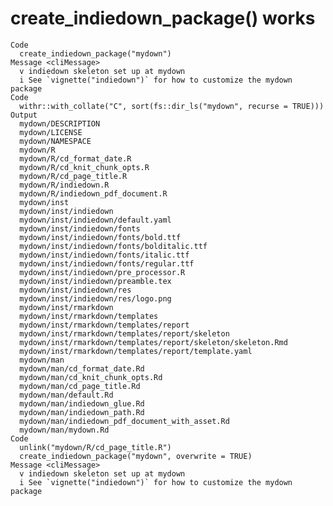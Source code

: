 # create_indiedown_package() works

    Code
      create_indiedown_package("mydown")
    Message <cliMessage>
      v indiedown skeleton set up at mydown
      i See `vignette("indiedown")` for how to customize the mydown package
    Code
      withr::with_collate("C", sort(fs::dir_ls("mydown", recurse = TRUE)))
    Output
      mydown/DESCRIPTION
      mydown/LICENSE
      mydown/NAMESPACE
      mydown/R
      mydown/R/cd_format_date.R
      mydown/R/cd_knit_chunk_opts.R
      mydown/R/cd_page_title.R
      mydown/R/indiedown.R
      mydown/R/indiedown_pdf_document.R
      mydown/inst
      mydown/inst/indiedown
      mydown/inst/indiedown/default.yaml
      mydown/inst/indiedown/fonts
      mydown/inst/indiedown/fonts/bold.ttf
      mydown/inst/indiedown/fonts/bolditalic.ttf
      mydown/inst/indiedown/fonts/italic.ttf
      mydown/inst/indiedown/fonts/regular.ttf
      mydown/inst/indiedown/pre_processor.R
      mydown/inst/indiedown/preamble.tex
      mydown/inst/indiedown/res
      mydown/inst/indiedown/res/logo.png
      mydown/inst/rmarkdown
      mydown/inst/rmarkdown/templates
      mydown/inst/rmarkdown/templates/report
      mydown/inst/rmarkdown/templates/report/skeleton
      mydown/inst/rmarkdown/templates/report/skeleton/skeleton.Rmd
      mydown/inst/rmarkdown/templates/report/template.yaml
      mydown/man
      mydown/man/cd_format_date.Rd
      mydown/man/cd_knit_chunk_opts.Rd
      mydown/man/cd_page_title.Rd
      mydown/man/default.Rd
      mydown/man/indiedown_glue.Rd
      mydown/man/indiedown_path.Rd
      mydown/man/indiedown_pdf_document_with_asset.Rd
      mydown/man/mydown.Rd
    Code
      unlink("mydown/R/cd_page_title.R")
      create_indiedown_package("mydown", overwrite = TRUE)
    Message <cliMessage>
      v indiedown skeleton set up at mydown
      i See `vignette("indiedown")` for how to customize the mydown package

